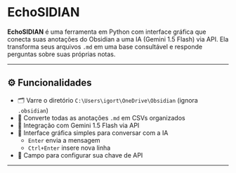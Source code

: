 # EchoSIDIAN

**EchoSIDIAN** é uma ferramenta em Python com interface gráfica que conecta suas anotações do Obsidian a uma IA (Gemini 1.5 Flash) via API. Ela transforma seus arquivos `.md` em uma base consultável e responde perguntas sobre suas próprias notas.

---

## ⚙️ Funcionalidades

- 🗂️ Varre o diretório `C:\Users\igort\OneDrive\Obsidian` (ignora `.obsidian`)
- 📄 Converte todas as anotações `.md` em CSVs organizados
- 🤖 Integração com Gemini 1.5 Flash via API
- 💬 Interface gráfica simples para conversar com a IA
  - `Enter` envia a mensagem
  - `Ctrl+Enter` insere nova linha
- 🔐 Campo para configurar sua chave de API

---
